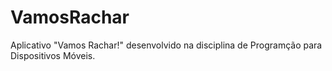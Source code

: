 # VamosRachar
Aplicativo "Vamos Rachar!" desenvolvido na disciplina de Programção para Dispositivos Móveis.
